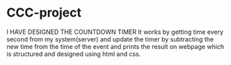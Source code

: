 # CCC-project
I HAVE DESIGNED THE COUNTDOWN TIMER 
It works by getting time every second from my system(server) and update the timer by subtracting the new time from the time of the event and prints the result on webpage which is structured and designed using html and css.

